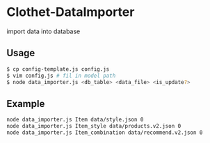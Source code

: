 # Clothet-DataImporter

import data into database

## Usage

```bash
$ cp config-template.js config.js
$ vim config.js # fil in model path 
$ node data_importer.js <db_table> <data_file> <is_update?>
```

## Example

```bash
node data_importer.js Item data/style.json 0
node data_importer.js Item_style data/products.v2.json 0
node data_importer.js Item_combination data/recommend.v2.json 0
```